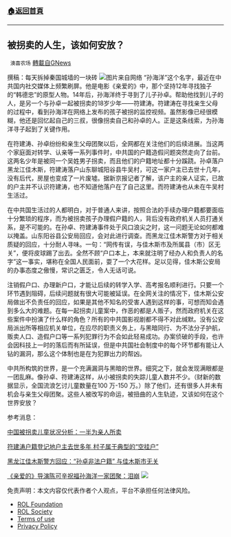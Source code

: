 ###  [:house:返回首頁](https://github.com/ourhimalayas/txt)
---


## 被拐卖的人生，该如何安放？
` 澳喜农场` [轉載自GNews](https://gnews.org/zh-hans/1764349/)

撰稿：每天拆掉秦国城墙的一块砖
![](https://assets.gnews.org/wp-content/uploads/2021/12/Picture1-16.jpg)图片来自网络
“孙海洋”这个名字，最近在中共国内社交媒体上频繁刷屏。他是电影《亲爱的》中，那个坚持12年寻找独子的“韩德忠”的原型人物。14年后，孙海洋终于寻到了儿子孙卓。帮助他找到儿子的人，是另一个与孙卓一起被拐卖的18岁少年——符建涛。符建涛在寻找亲生父母的过程中，看到孙海洋在网络上发布的孩子被拐的监控视频。虽然影像已经很模糊，他还是回忆起自己的三叔，很像拐卖自己和孙卓的人。正是这条线索，为孙海洋寻子起到了关键作用。

在符建涛、孙卓纷纷和亲生父母团聚以后，全网都在关注他们的后续进展。当这两个家庭面对转学、认亲等一系列事件时，中共国的户籍造假问题突然走向了台前。这两名少年是被同一个吴姓男子拐卖，而且他们的户籍地址都十分蹊跷。孙卓落户黑龙江佳木斯，符建涛落户山东聊城阳谷县牛吴村，可这一家户主已去世十几年，没有后代，房屋也变成了一片废墟。据新京报记者了解，该户主的亲人证实，已故的户主并不认识符建涛，也不知道他落户在了自己这里。而符建涛也从未在牛吴村生活过。

在中共国生活过的人都明白，对于普通人来讲，按照合法的手续办理户籍都要面临十分繁琐的程序，而为被拐卖孩子办理假户籍的人，背后没有政府机关人员打通关系，是不可能的。在孙卓、符建涛事件处于风口浪尖之时，这一问题无论如何都难以掩盖。山东阳谷县公安局回应，会对此进行调查。而黑龙江佳木斯警方对于相关质疑的回应，十分耐人寻味。一句：“网传有误，与佳木斯市及所属县（市）区无关”，便将皮球踢了出去。全然不顾“户口本上，本来就注明了经办人和负责人的名字”这一事实，堪称在全国人民面前，耍了一个大花样。足以见得，佳木斯公安局的办事态度之傲慢，常识之匮乏，令人无话可说。

注销假户口、办理新户口，才能让后续的转学入学、高考报名顺利进行。只要一个环节遇到阻碍，后续问题就有很大可能被延误。在全网关注的情况下，佳木斯公安局做出不负责任的回应，如果是其他不知名的受害人遇到这样的事，可想而知会遇到多么大的难题。在每一起拐卖儿童案中，作恶的都是人贩子，然而政府机关在这些案件中扮演了什么样的角色？所有的中共国影视剧都不得不对此缄默。没有公安局派出所等相应机关单位，在应尽的职责义务上，与黑暗同行、为不法分子护航，贩卖人口、造假户口等一系列犯罪行为不会如此轻易成功。办案侦破的手段，也许会因科技上一时的落后而有所延误，但是中共国社会制度中的每个环节都有能让人钻的漏洞，那么这个体制也是在为犯罪出力的帮凶。

中共所构筑的世界，是一个充满漏洞与黑暗的世界。细究之下，就会发现满眼都是一团乱麻。像孙卓、符建涛这样，从小被拐卖的失踪儿童人数并不少。（财新的数据显示，全国流浪乞讨儿童数量在100 万-150 万。）除了他们，还有很多人并未有机会与亲生父母团聚。这些人被改写的命运，被扭曲的人生轨迹，又该如何在这个世界安放？

参考消息：

[中国被拐卖儿童状况分析：一半为亲人所卖](https://opinion.caixin.com/2015-06-23/100821499.html)

[符建涛户籍登记地户主去世多年 村子属于典型的“空挂户”](https://www.4hw.com.cn/detail/518662.html)

[黑龙江佳木斯警方回应：“孙卓非法户籍” 与佳木斯市无关](http://news.hsw.cn/system/2021/1215/1407022.shtml)

[《亲爱的》导演陈可辛祝福孙海洋一家团聚：泪崩](https://www.sohu.com/a/505946924_114941)
![](https://assets.gnews.org/wp-content/uploads/2021/12/澳喜图标2-1-1.jpg)
 

免责声明：本文内容仅代表作者个人观点，平台不承担任何法律风险。

- [ROL Foundation](https://rolfoundation.org/)
- [ROL Society](https://rolsociety.org/)
- [Terms of use](https://gnews.org/terms-of-use-3/)
- [Privacy Policy](https://gnews.org/privacy-policy/)
